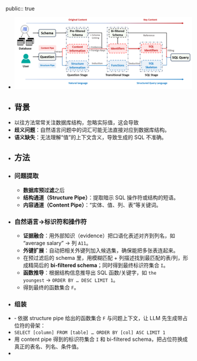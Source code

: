 public:: true

- ![image.png](../assets/image_1753167707434_0.png)
- ## 背景
- 以往方法常常关注数据库结构，忽略实际值，这会导致
- **歧义问题**：自然语言问题中的词汇可能无法直接对应到数据库结构。
- **语义缺失**：无法理解“值”的上下文含义，导致生成的 SQL 不准确。
- ## 方法
- ### 问题提取
	- **数据库预过滤**之后
	- **结构通道（Structure Pipe）**：提取暗示 SQL 操作符或结构的短语。
	- **内容通道（Content Pipe）**：“实体、值、列、表”等关键词。
- ### 自然语言->标识符和操作符
	- **证据融合**：用外部知识（evidence）把口语化表述对齐到列名，如 “average salary” → 列 `A11`。
	- **外键扩展**：自动把相关外键列加入候选集，确保能把多张表连起来。
	- 在预过滤后的 schema 里，用模糊匹配 + 列描述找到最匹配的表/列，形成精简后的 **bi-filtered schema**；同时得到最终标识符集合 `I`。
	- **函数推导**：根据结构信息推导出 SQL 函数/关键字，如 `the youngest` → `ORDER BY … DESC LIMIT 1`。
	- 得到最终的函数集合 `F`。
- ### 组装
- ‑ 依据 structure pipe 给出的函数集合 `F` 与问题上下文，让 LLM 先生成带占位符的骨架：
- `SELECT [column] FROM [table] … ORDER BY [col] ASC LIMIT 1`
- 用 content pipe 得到的标识符集合 `I` 和 bi-filtered schema，把占位符换成真正的表名、列名、条件值。
-